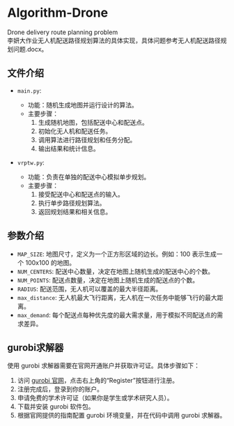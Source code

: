 # Algorithm-Drone
Drone delivery route planning problem  
李妍大作业无人机配送路径规划算法的具体实现，具体问题参考无人机配送路径规划问题.docx。

## 文件介绍

- `main.py`: 
  - 功能：随机生成地图并运行设计的算法。
  - 主要步骤：
    1. 生成随机地图，包括配送中心和配送点。
    2. 初始化无人机和配送任务。
    3. 调用算法进行路径规划和任务分配。
    4. 输出结果和统计信息。

- `vrptw.py`: 
  - 功能：负责在单独的配送中心模拟单步规划。
  - 主要步骤：
    1. 接受配送中心和配送点的输入。
    2. 执行单步路径规划算法。
    3. 返回规划结果和相关信息。

## 参数介绍

- `MAP_SIZE`: 地图尺寸，定义为一个正方形区域的边长。例如：100 表示生成一个 100x100 的地图。
- `NUM_CENTERS`: 配送中心数量，决定在地图上随机生成的配送中心的个数。
- `NUM_POINTS`: 配送点数量，决定在地图上随机生成的配送点的个数。
- `RADIUS`: 配送范围，无人机可以覆盖的最大半径距离。
- `max_distance`: 无人机最大飞行距离，无人机在一次任务中能够飞行的最大距离。
- `max_demand`: 每个配送点每种优先度的最大需求量，用于模拟不同配送点的需求差异。

## gurobi求解器

使用 gurobi 求解器需要在官网开通账户并获取许可证。具体步骤如下：

1. 访问 [gurobi 官网](https://www.gurobi.com/)，点击右上角的“Register”按钮进行注册。
2. 注册完成后，登录到你的账户。
3. 申请免费的学术许可证（如果你是学生或学术研究人员）。
4. 下载并安装 gurobi 软件包。
5. 根据官网提供的指南配置 gurobi 环境变量，并在代码中调用 gurobi 求解器。